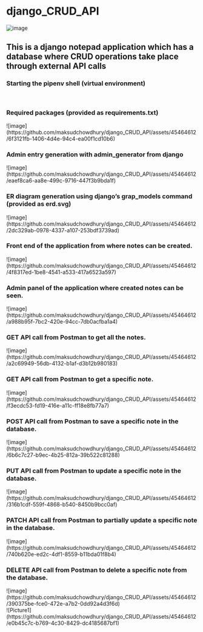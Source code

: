 # django_CRUD_API
![image](https://github.com/maksudchowdhury/django_CRUD_API/assets/45464612/dfae7f48-32e4-4340-b47e-74d720a5a6d1)
<h2>This is a django notepad application which has a database where CRUD operations take place through external API calls</h2>

<h3>Starting the pipenv shell (virtual environment)</h3>


<br>
<h3>Required packages (provided as requirements.txt)</h3>
![image](https://github.com/maksudchowdhury/django_CRUD_API/assets/45464612/6f3121fb-1406-4d4e-94c4-ea00f1cd10b6)

<br>
<h3>Admin entry generation with admin_generator from django</h3>
![image](https://github.com/maksudchowdhury/django_CRUD_API/assets/45464612/eaef8ca6-aa8e-499c-9716-447f3b9bda1f)

<br>
<h3>ER diagram generation using django’s grap_models command (provided as erd.svg)</h3>
![image](https://github.com/maksudchowdhury/django_CRUD_API/assets/45464612/2dc329ab-0978-4337-a107-253bdf3739ad)

<br>
<h3>Front end of the application from where notes can be created.</h3>
![image](https://github.com/maksudchowdhury/django_CRUD_API/assets/45464612/4f8317ed-1be8-4541-a533-417a6523a597)

<br>
<h3>Admin panel of the application where created notes can be seen.</h3>
![image](https://github.com/maksudchowdhury/django_CRUD_API/assets/45464612/a988b95f-7bc2-420e-94cc-7db0acfba1a4)

<br>
<h3>GET API call from Postman to get all the notes.</h3>
![image](https://github.com/maksudchowdhury/django_CRUD_API/assets/45464612/a2c69949-56db-4132-b1af-d3b12b980183)

<br>
<h3>GET API call from Postman to get a specific note.</h3>
![image](https://github.com/maksudchowdhury/django_CRUD_API/assets/45464612/f3ecdc53-fd19-416e-a11c-ff18e8fb77a7)

<br>
<h3>POST API call from Postman to save a specific note in the database.</h3>
![image](https://github.com/maksudchowdhury/django_CRUD_API/assets/45464612/6b6c7c27-b9ec-4b25-812a-39b522c81288)

<br>

<h3>PUT API call from Postman to update a specific note in the database.</h3>
![image](https://github.com/maksudchowdhury/django_CRUD_API/assets/45464612/316b1cdf-559f-4868-b540-8450b9bcc0af)

<br>
<h3>PATCH API call from Postman to partially update a specific note in the database.</h3>
![image](https://github.com/maksudchowdhury/django_CRUD_API/assets/45464612/740b620e-ed2c-4df1-8559-b11bda01f8b4)

<br>
<h3>DELETE API call from Postman to delete a specific note from the database.</h3>
![image](https://github.com/maksudchowdhury/django_CRUD_API/assets/45464612/390375be-fce0-472e-a7b2-0dd92a4d3f6d)

<br>
![Picture1](https://github.com/maksudchowdhury/django_CRUD_API/assets/45464612/e0b45c7c-b769-4c30-8429-dc4185687bf1)

